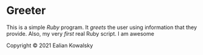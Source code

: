 # Greeter

This is a simple *Ruby* program. It _greets_ the user using information that they provide. Also, my very _first_ real Ruby script. I am awesome

Copyright &copy; 2021 Ealian Kowalsky
